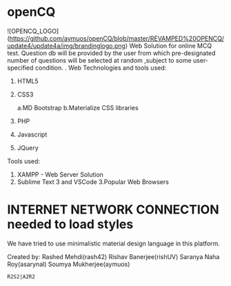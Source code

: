 # openCQ

![OPENCQ_LOGO] (https://github.com/aymuos/openCQ/blob/master/REVAMPED%20OPENCQ/update4/update4a/img/brandinglogo.png)
Web Solution for online MCQ test. Question db will be provided by the user from which pre-designated  number of questions will be selected at random ,subject to some user-specified condition. .
Web Technologies and tools used:
1. HTML5
2. CSS3 

    a.MD Bootstrap
    b.Materialize CSS libraries
3. PHP
4. Javascript
5. JQuery

Tools used:
 1. XAMPP - Web Server Solution
 2. Sublime Text 3 and VSCode
 3.Popular Web Browsers
 
 
 # INTERNET NETWORK CONNECTION needed to load styles 
 
 We have tried to use minimalistic material design language in this platform.

Created by:
    Rashed Mehdi(rash42)
    Rishav Banerjee(rishUV)
    Saranya Naha Roy(asarynal)
    Soumya Mukherjee(aymuos)
    
    R2S2|A2R2
